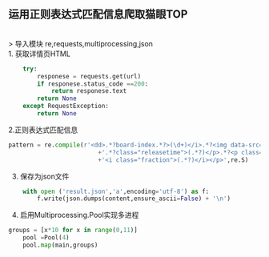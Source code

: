 ## 运用正则表达式匹配信息爬取猫眼TOP
<br>
> 导入模块 re,requests,multiprocessing,json

<br>
1. 获取详情页HTML

```python
    try:
        responese = requests.get(url)
        if responese.status_code ==200:
            return responese.text
        return None
    except RequestException:
        return None
```

2.正则表达式匹配信息

```python
pattern = re.compile(r'<dd>.*?board-index.*?>(\d+)</i>.*?<img data-src="(.*?)".*?alt="(.*?)".*?<p class="star">(.*?)</p>'
                         +'.*?class="releasetime">(.*?)</p>.*?<p class="score"><i class="integer">(.*?)</i>'
                         +'<i class="fraction">(.*?)</i></p>',re.S)
```

3. 保存为json文件

```python
    with open ('result.json','a',encoding='utf-8') as f:
        f.write(json.dumps(content,ensure_ascii=False) + '\n')
```

4. 启用Multiprocessing.Pool实现多进程

```python
groups = [x*10 for x in range(0,11)]
    pool =Pool(4)
    pool.map(main,groups)
```    
